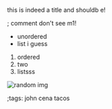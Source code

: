 this is indeed a title and shouldb e!

; comment don't see m1!

- unordered
- list i guess

1. ordered
2. two
3. listsss


![random img](https://duckduckgo.com/i/68213c58.jpg)

;tags: john cena tacos
